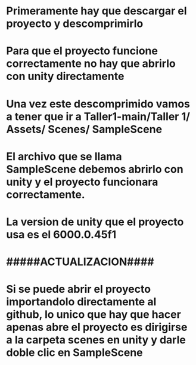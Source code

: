 # Primeramente hay que descargar el proyecto y descomprimirlo
# Para que el proyecto funcione correctamente no hay que abrirlo con unity directamente
# Una vez este descomprimido vamos a tener que ir a Taller1-main/Taller 1/ Assets/ Scenes/ SampleScene
# El archivo que se llama SampleScene debemos abrirlo con unity y el proyecto funcionara correctamente.
# La version de unity que el proyecto usa es el 6000.0.45f1
# #####ACTUALIZACION####
# Si se puede abrir el proyecto importandolo directamente al github, lo unico que hay que hacer apenas abre el proyecto es dirigirse a la carpeta scenes en unity y darle doble clic en SampleScene
